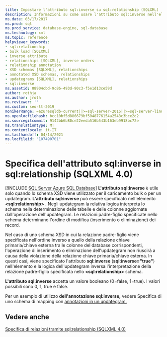 ```yaml
---
title: Impostare l'attributo sql:inverse su sql:relationship (SQLXML)
description: Informazioni su come usare l'attributo sql:inverse nell'elemento sql:relationship per specificare le relazioni tra le colonne del database in un'operazione updategram.
ms.date: 03/17/2017
ms.prod: sql
ms.prod_service: database-engine, sql-database
ms.technology: xml
ms.topic: reference
helpviewer_keywords:
- sql:relationship
- bulk load [SQLXML]
- inverse attribute
- relationships [SQLXML], inverse orders
- relationship annotation
- XSD schemas [SQLXML], relationships
- annotated XSD schemas, relationships
- updategrams [SQLXML], relationships
- sql:inverse
ms.assetid: 08904cbd-9c86-493d-90c3-f5e1d13ce59d
author: rothja
ms.author: jroth
ms.reviewer: ''
ms.custom: seo-lt-2019
monikerRange: =azuresqldb-current||>=sql-server-2016||>=sql-server-linux-2017||=azuresqldb-mi-current
ms.openlocfilehash: bcc10bf5d886679bf5048776154a2548c3bce2d2
ms.sourcegitcommit: 9142bb6b80ce22eeda516b543b163eb9918bc72e
ms.translationtype: MT
ms.contentlocale: it-IT
ms.lasthandoff: 04/14/2021
ms.locfileid: "107490701"
---
```

# <a name="specifying-the-sqlinverse-attribute-on-sqlrelationship-sqlxml-40"></a>Specifica dell'attributo sql:inverse in sql:relationship (SQLXML 4.0)
[!INCLUDE [SQL Server Azure SQL Database](../../includes/applies-to-version/sql-asdb.md)]
  **L'attributo sql:inverse** è utile solo quando lo schema XSD viene utilizzato per il caricamento bulk o per un updategram. **L'attributo sql:inverse** può essere specificato nell'elemento **\<sql:relationship>** . Negli updategram la relativa logica interpreta lo schema nella determinazione delle tabelle e delle colonne aggiornate dall'operazione dell'updategram. Le relazioni padre-figlio specificate nello schema determinano l'ordine di modifica (inserimento o eliminazione) dei record.  
  
 Nel caso di uno schema XSD in cui la relazione padre-figlio viene specificata nell'ordine inverso a quello della relazione chiave primaria/chiave esterna tra le colonne del database corrispondenti, l'operazione di inserimento o eliminazione dell'updategram non riuscirà a causa della violazione della relazione chiave primaria/chiave esterna. In questi casi, viene specificato l'attributo **sql:inverse** (**sql:inverse="true"**) nell'elemento e la logica dell'updategram inversa l'interpretazione della relazione padre-figlio specificata nello **\<sql:relationship>** schema.  
  
 **L'attributo sql:inverse** accetta un valore booleano (0=false, 1=true). I valori possibili sono 0, 1, true e false.  
  
 Per un esempio di utilizzo **dell'annotazione sql:inverse,** vedere Specifica di uno schema di mapping con [annotazioni in un updategram.](../../relational-databases/sqlxml-annotated-xsd-schemas-xpath-queries/updategrams/specifying-an-annotated-mapping-schema-in-an-updategram-sqlxml-4-0.md)  
  
## <a name="see-also"></a>Vedere anche  
 [Specifica di relazioni tramite sql:relationship &#40;SQLXML 4.0&#41;](../../relational-databases/sqlxml-annotated-xsd-schemas-using/specifying-relationships-using-sql-relationship-sqlxml-4-0.md)  
  
  
